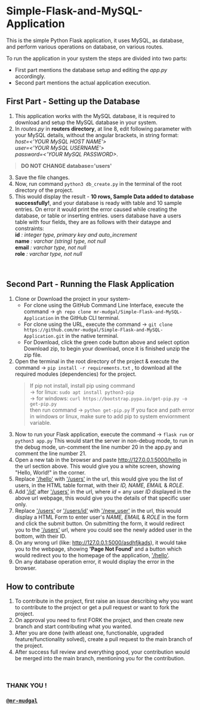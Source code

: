 # Simple-Flask-and-MySQL-Application
This is the simple Python Flask application, it uses MySQL, as database, and perform various operations on database, on various routes.

To run the application in your system the steps are divided into two parts:
- First part mentions the database setup and editing the _app.py_ accordingly.
- Second part mentions the actual application execution.

## First Part - Setting up the Database
1. This application works with the MySQL database, it is required to download and setup the MySQL database in your system.
2. In _routes.py_ in **routers directory**, at line 8, edit following parameter with your MySQL details, without the angular brackets, in string format:<br/>_host=<'YOUR MySQL HOST NAME'>_<br/>_user=<'YOUR MySQL USERNAME'>_<br/>_password=<'YOUR MySQL PASSWORD>_. <br/>
> **DO NOT CHANGE database='users'**
3. Save the file changes.
4. Now, run command ```python3 db_create.py``` in the terminal of the root directory of the project.
5. This would display the result - **10 rows, Sample Data added to database successfully!**, and your database is ready with table and 10 sample entries.
   On error it would print the error caused while creating the database, or table or inserting entries.
users database have a users table with four fields, they are as follows with their dataype and constraints:<br/>**id** _: integer type, primary key and auto_increment_<br/>**name** _: varchar (string) type, not null_<br/>**email** _: varchar type, not null_<br/>**role** _: varchar type, not null_
<br/>

## Second Part - Running the Flask Application

1. Clone or Download the project in your system-
   * For clone using the GitHub Command Line Interface, execute the command -> ```gh repo clone mr-mudgal/Simple-Flask-and-MySQL-Application``` in the GitHub CLI terminal.
   * For clone using the URL, execute the command -> ```git clone https://github.com/mr-mudgal/Simple-Flask-and-MySQL-Application.git``` in the native terminal.
   * For Download, click the green code button above and select option Download zip, to begin your download, once it is finished unzip the zip file.
2. Open the terminal in the root directory of the project & execute the command -> ```pip install -r requirements.txt``` , to download all the required modules (dependencies) for the project.
    > If pip not install, install pip using command<br/>-> for linux: ```sudo apt install python3-pip```
<br/>-> for windows: ```curl https://bootstrap.pypa.io/get-pip.py -o get-pip.py```<br/>then run command -> ```python get-pip.py```
    If you face and path error in windows or linux, make sure to add pip to system enviornment variable.
3. Now to run your Flask application, execute the command -> ```flask run``` or ```python3 app.py```
    This would start the server in non-debug mode, to run in the debug mode, un-comment the line number 20 in the app.py and comment the line number 21.
4. Open a new tab in the browser and paste http://127.0.0.1:5000/hello in the url section above.
   This would give you a white screen, showing "Hello, World!" in the corner.
5. Replace ['/hello'](http://127.0.0.1:5000/hello) with ['/users'](http://127.0.0.1:5000/users) in the url, this would give you the list of users, in the HTML table format, with their _ID, NAME, EMAIL_ & _ROLE_.
6. Add ['/id'](http://127.0.0.1:5000/users/id) after ['/users'](http://127.0.0.1:5000/users) in the url, where _id_ = any user _ID_ displayed in the above url webpage, this would give you the details of that specific user only.
7. Replace ['/users'](http://127.0.0.1:5000/users) or ['/users/id'](http://127.0.0.1:5000/users/id) with ['/new_user'](http://127.0.0.1:5000/new_user) in the url, this would display a HTML Form to enter user's _NAME, EMAIL_ & _ROLE_ in the form and click the submit button.
   On submitting the form, it would redirect you to the ['/users'](http://127.0.0.1:5000/users) url, where you could see the newly added user in the bottom, with their ID.
8. On any wrong url (like: http://127.0.0.1:5000/asdhfjkads), it would take you to the webpage, showing **'Page Not Found'** and a button which would redirect you to the homepage of the application, ['/hello'](http://127.0.0.1:5000/hello).
9. On any database operation error, it would display the error in the browser.

## How to contribute
1. To contribute in the project, first raise an issue describing why you want to contribute to the project or get a pull request or want to fork the project. 
2. On approval you need to first FORK the project, and then create new branch and start contributing what you wanted.
3. After you are done (with atleast one, functionable, upgraded feature/functionality solved), create a pull request to the main branch of the project.
4. After success full review and everything good, your contribution would be merged into the main branch, mentioning you for the contribution.
<br/>

### THANK YOU !

### [```@mr-mudgal```](https://github.com/mr-mudgal)
